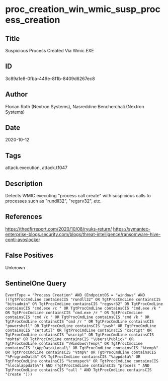 # proc_creation_win_wmic_susp_process_creation

## Title
Suspicious Process Created Via Wmic.EXE

## ID
3c89a1e8-0fba-449e-8f1b-8409d6267ec8

## Author
Florian Roth (Nextron Systems), Nasreddine Bencherchali (Nextron Systems)

## Date
2020-10-12

## Tags
attack.execution, attack.t1047

## Description
Detects WMIC executing "process call create" with suspicious calls to processes such as "rundll32", "regsrv32", etc.

## References
https://thedfirreport.com/2020/10/08/ryuks-return/
https://symantec-enterprise-blogs.security.com/blogs/threat-intelligence/ransomware-hive-conti-avoslocker

## False Positives
Unknown

## SentinelOne Query
```
EventType = "Process Creation" AND (EndpointOS = "windows" AND ((TgtProcCmdLine containsCIS "rundll32" OR TgtProcCmdLine containsCIS "bitsadmin" OR TgtProcCmdLine containsCIS "regsvr32" OR TgtProcCmdLine containsCIS "cmd.exe /c " OR TgtProcCmdLine containsCIS "cmd.exe /k " OR TgtProcCmdLine containsCIS "cmd.exe /r " OR TgtProcCmdLine containsCIS "cmd /c " OR TgtProcCmdLine containsCIS "cmd /k " OR TgtProcCmdLine containsCIS "cmd /r " OR TgtProcCmdLine containsCIS "powershell" OR TgtProcCmdLine containsCIS "pwsh" OR TgtProcCmdLine containsCIS "certutil" OR TgtProcCmdLine containsCIS "cscript" OR TgtProcCmdLine containsCIS "wscript" OR TgtProcCmdLine containsCIS "mshta" OR TgtProcCmdLine containsCIS "\Users\Public\" OR TgtProcCmdLine containsCIS "\Windows\Temp\" OR TgtProcCmdLine containsCIS "\AppData\Local\" OR TgtProcCmdLine containsCIS "%temp%" OR TgtProcCmdLine containsCIS "%tmp%" OR TgtProcCmdLine containsCIS "%ProgramData%" OR TgtProcCmdLine containsCIS "%appdata%" OR TgtProcCmdLine containsCIS "%comspec%" OR TgtProcCmdLine containsCIS "%localappdata%") AND (TgtProcCmdLine containsCIS "process " AND TgtProcCmdLine containsCIS "call " AND TgtProcCmdLine containsCIS "create ")))

```